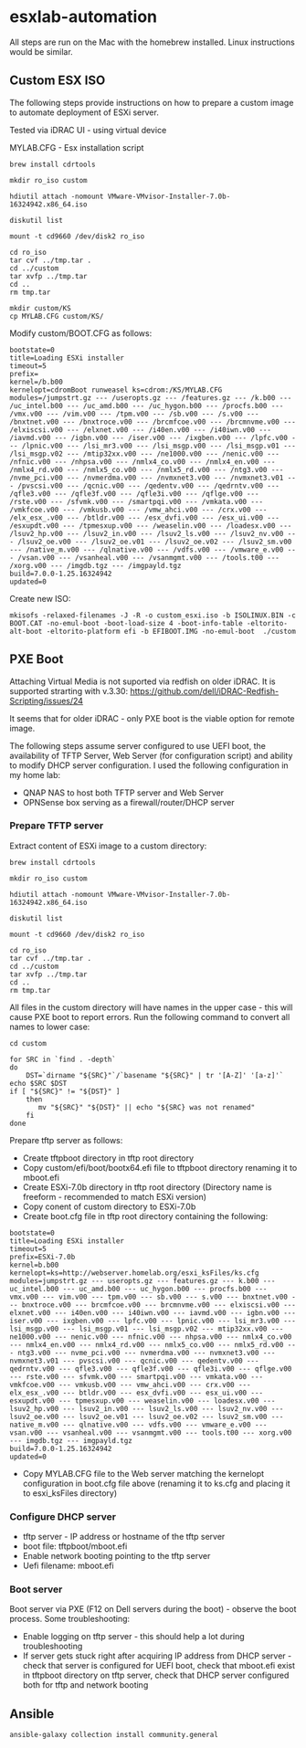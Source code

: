 # esxlab-automation

All steps are run on the Mac with the homebrew installed.
Linux instructions would be similar.

## Custom ESX ISO

The following steps provide instructions on how to prepare a custom image to automate deployment of ESXi server.

Tested via iDRAC UI - using virtual device 

MYLAB.CFG - Esx installation script

```
brew install cdrtools 

mkdir ro_iso custom

hdiutil attach -nomount VMware-VMvisor-Installer-7.0b-16324942.x86_64.iso

diskutil list

mount -t cd9660 /dev/disk2 ro_iso

cd ro_iso
tar cvf ../tmp.tar .
cd ../custom
tar xvfp ../tmp.tar
cd ..
rm tmp.tar

mkdir custom/KS
cp MYLAB.CFG custom/KS/

```
Modify custom/BOOT.CFG as follows:
```
bootstate=0
title=Loading ESXi installer
timeout=5
prefix=
kernel=/b.b00
kernelopt=cdromBoot runweasel ks=cdrom:/KS/MYLAB.CFG
modules=/jumpstrt.gz --- /useropts.gz --- /features.gz --- /k.b00 --- /uc_intel.b00 --- /uc_amd.b00 --- /uc_hygon.b00 --- /procfs.b00 --- /vmx.v00 --- /vim.v00 --- /tpm.v00 --- /sb.v00 --- /s.v00 --- /bnxtnet.v00 --- /bnxtroce.v00 --- /brcmfcoe.v00 --- /brcmnvme.v00 --- /elxiscsi.v00 --- /elxnet.v00 --- /i40en.v00 --- /i40iwn.v00 --- /iavmd.v00 --- /igbn.v00 --- /iser.v00 --- /ixgben.v00 --- /lpfc.v00 --- /lpnic.v00 --- /lsi_mr3.v00 --- /lsi_msgp.v00 --- /lsi_msgp.v01 --- /lsi_msgp.v02 --- /mtip32xx.v00 --- /ne1000.v00 --- /nenic.v00 --- /nfnic.v00 --- /nhpsa.v00 --- /nmlx4_co.v00 --- /nmlx4_en.v00 --- /nmlx4_rd.v00 --- /nmlx5_co.v00 --- /nmlx5_rd.v00 --- /ntg3.v00 --- /nvme_pci.v00 --- /nvmerdma.v00 --- /nvmxnet3.v00 --- /nvmxnet3.v01 --- /pvscsi.v00 --- /qcnic.v00 --- /qedentv.v00 --- /qedrntv.v00 --- /qfle3.v00 --- /qfle3f.v00 --- /qfle3i.v00 --- /qflge.v00 --- /rste.v00 --- /sfvmk.v00 --- /smartpqi.v00 --- /vmkata.v00 --- /vmkfcoe.v00 --- /vmkusb.v00 --- /vmw_ahci.v00 --- /crx.v00 --- /elx_esx_.v00 --- /btldr.v00 --- /esx_dvfi.v00 --- /esx_ui.v00 --- /esxupdt.v00 --- /tpmesxup.v00 --- /weaselin.v00 --- /loadesx.v00 --- /lsuv2_hp.v00 --- /lsuv2_in.v00 --- /lsuv2_ls.v00 --- /lsuv2_nv.v00 --- /lsuv2_oe.v00 --- /lsuv2_oe.v01 --- /lsuv2_oe.v02 --- /lsuv2_sm.v00 --- /native_m.v00 --- /qlnative.v00 --- /vdfs.v00 --- /vmware_e.v00 --- /vsan.v00 --- /vsanheal.v00 --- /vsanmgmt.v00 --- /tools.t00 --- /xorg.v00 --- /imgdb.tgz --- /imgpayld.tgz
build=7.0.0-1.25.16324942
updated=0
```

Create new ISO:
```
mkisofs -relaxed-filenames -J -R -o custom_esxi.iso -b ISOLINUX.BIN -c BOOT.CAT -no-emul-boot -boot-load-size 4 -boot-info-table -eltorito-alt-boot -eltorito-platform efi -b EFIBOOT.IMG -no-emul-boot  ./custom
```



## PXE Boot

Attaching Virtual Media is not suported via redfish on older iDRAC.
It is supported strarting with v.3.30:
https://github.com/dell/iDRAC-Redfish-Scripting/issues/24

It seems that for older iDRAC - only PXE boot is the viable option for remote image.

The following steps assume server configured to use UEFI boot, the availability of TFTP Server, Web Server (for configuration script) and ability to modify DHCP server configuration.
I used the following configuration in my home lab:
- QNAP NAS to host both TFTP server and Web Server 
- OPNSense box serving as a firewall/router/DHCP server

### Prepare TFTP server

Extract content of ESXi image to a custom directory:
```
brew install cdrtools 

mkdir ro_iso custom

hdiutil attach -nomount VMware-VMvisor-Installer-7.0b-16324942.x86_64.iso

diskutil list

mount -t cd9660 /dev/disk2 ro_iso

cd ro_iso
tar cvf ../tmp.tar .
cd ../custom
tar xvfp ../tmp.tar
cd ..
rm tmp.tar
```
All files in the custom directory will have names in the upper case - this will cause PXE boot to report errors.
Run the following command to convert all names to lower case:
```
cd custom

for SRC in `find . -depth`
do
    DST=`dirname "${SRC}"`/`basename "${SRC}" | tr '[A-Z]' '[a-z]'`
echo $SRC $DST
if [ "${SRC}" != "${DST}" ]
    then
       mv "${SRC}" "${DST}" || echo "${SRC} was not renamed"
    fi
done
```

Prepare tftp server as follows:
- Create tftpboot directory in tftp root directory 
- Copy custom/efi/boot/bootx64.efi file to tftpboot directory renaming it to mboot.efi
- Create ESXi-7.0b directory in tftp root directory (Directory name is freeform - recommended to match ESXi version)
- Copy conent of custom directory to ESXi-7.0b
- Create boot.cfg file in tftp root directory containing the following:
```
bootstate=0
title=Loading ESXi installer
timeout=5
prefix=ESXi-7.0b
kernel=b.b00
kernelopt=ks=http://webserver.homelab.org/esxi_ksFiles/ks.cfg
modules=jumpstrt.gz --- useropts.gz --- features.gz --- k.b00 --- uc_intel.b00 --- uc_amd.b00 --- uc_hygon.b00 --- procfs.b00 --- vmx.v00 --- vim.v00 --- tpm.v00 --- sb.v00 --- s.v00 --- bnxtnet.v00 --- bnxtroce.v00 --- brcmfcoe.v00 --- brcmnvme.v00 --- elxiscsi.v00 --- elxnet.v00 --- i40en.v00 --- i40iwn.v00 --- iavmd.v00 --- igbn.v00 --- iser.v00 --- ixgben.v00 --- lpfc.v00 --- lpnic.v00 --- lsi_mr3.v00 --- lsi_msgp.v00 --- lsi_msgp.v01 --- lsi_msgp.v02 --- mtip32xx.v00 --- ne1000.v00 --- nenic.v00 --- nfnic.v00 --- nhpsa.v00 --- nmlx4_co.v00 --- nmlx4_en.v00 --- nmlx4_rd.v00 --- nmlx5_co.v00 --- nmlx5_rd.v00 --- ntg3.v00 --- nvme_pci.v00 --- nvmerdma.v00 --- nvmxnet3.v00 --- nvmxnet3.v01 --- pvscsi.v00 --- qcnic.v00 --- qedentv.v00 --- qedrntv.v00 --- qfle3.v00 --- qfle3f.v00 --- qfle3i.v00 --- qflge.v00 --- rste.v00 --- sfvmk.v00 --- smartpqi.v00 --- vmkata.v00 --- vmkfcoe.v00 --- vmkusb.v00 --- vmw_ahci.v00 --- crx.v00 --- elx_esx_.v00 --- btldr.v00 --- esx_dvfi.v00 --- esx_ui.v00 --- esxupdt.v00 --- tpmesxup.v00 --- weaselin.v00 --- loadesx.v00 --- lsuv2_hp.v00 --- lsuv2_in.v00 --- lsuv2_ls.v00 --- lsuv2_nv.v00 --- lsuv2_oe.v00 --- lsuv2_oe.v01 --- lsuv2_oe.v02 --- lsuv2_sm.v00 --- native_m.v00 --- qlnative.v00 --- vdfs.v00 --- vmware_e.v00 --- vsan.v00 --- vsanheal.v00 --- vsanmgmt.v00 --- tools.t00 --- xorg.v00 --- imgdb.tgz --- imgpayld.tgz
build=7.0.0-1.25.16324942
updated=0
```
- Copy MYLAB.CFG file to the Web server matching the kernelopt configuration in boot.cfg file above (renaming it to ks.cfg and placing it to esxi_ksFiles directory)

### Configure DHCP server
- tftp server - IP address or hostname of the tftp server
- boot file: tftpboot/mboot.efi
- Enable network booting pointing to the tftp server
- Uefi filename: mboot.efi

### Boot server
Boot server via PXE (F12 on Dell servers during the boot) - observe the boot process.
Some troubleshooting:
- Enable logging on tftp server - this should help a lot during troubleshooting
- If server gets stuck right after acquiring IP address from DHCP server - check that server is configured for UEFI boot, check that mboot.efi exist in tftpboot directory on tftp server, check that DHCP server configured both for tftp and network booting


## Ansible

```
ansible-galaxy collection install community.general
```

